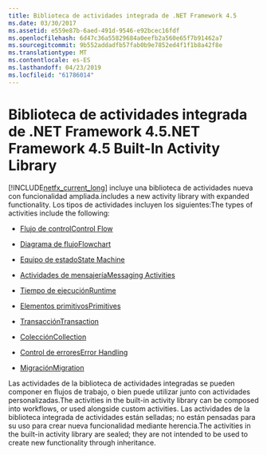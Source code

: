 ```yaml
---
title: Biblioteca de actividades integrada de .NET Framework 4.5
ms.date: 03/30/2017
ms.assetid: e559e87b-6aed-491d-9546-e92bcec16fdf
ms.openlocfilehash: 6d47c36a55829684a0eefb2a560e65f7b91462a7
ms.sourcegitcommit: 9b552addadfb57fab0b9e7852ed4f1f1b8a42f8e
ms.translationtype: MT
ms.contentlocale: es-ES
ms.lasthandoff: 04/23/2019
ms.locfileid: "61786014"
---
```

# <a name="net-framework-45-built-in-activity-library"></a><span data-ttu-id="f1b4f-102">Biblioteca de actividades integrada de .NET Framework 4.5</span><span class="sxs-lookup"><span data-stu-id="f1b4f-102">.NET Framework 4.5 Built-In Activity Library</span></span>

[!INCLUDE[netfx_current_long](../../../includes/netfx-current-long-md.md)] <span data-ttu-id="f1b4f-103">incluye una biblioteca de actividades nueva con funcionalidad ampliada.</span><span class="sxs-lookup"><span data-stu-id="f1b4f-103">includes a new activity library with expanded functionality.</span></span> <span data-ttu-id="f1b4f-104">Los tipos de actividades incluyen los siguientes:</span><span class="sxs-lookup"><span data-stu-id="f1b4f-104">The types of activities include the following:</span></span>

- [<span data-ttu-id="f1b4f-105">Flujo de control</span><span class="sxs-lookup"><span data-stu-id="f1b4f-105">Control Flow</span></span>](control-flow-activities-in-wf.md)

- [<span data-ttu-id="f1b4f-106">Diagrama de flujo</span><span class="sxs-lookup"><span data-stu-id="f1b4f-106">Flowchart</span></span>](flowchart-activities-in-wf.md)

- [<span data-ttu-id="f1b4f-107">Equipo de estado</span><span class="sxs-lookup"><span data-stu-id="f1b4f-107">State Machine</span></span>](state-machine-activities-in-wf.md)

- [<span data-ttu-id="f1b4f-108">Actividades de mensajería</span><span class="sxs-lookup"><span data-stu-id="f1b4f-108">Messaging Activities</span></span>](../wcf/feature-details/messaging-activities.md)

- [<span data-ttu-id="f1b4f-109">Tiempo de ejecución</span><span class="sxs-lookup"><span data-stu-id="f1b4f-109">Runtime</span></span>](runtime-activities-in-wf.md)

- [<span data-ttu-id="f1b4f-110">Elementos primitivos</span><span class="sxs-lookup"><span data-stu-id="f1b4f-110">Primitives</span></span>](primitives-activities-in-wf.md)

- [<span data-ttu-id="f1b4f-111">Transacción</span><span class="sxs-lookup"><span data-stu-id="f1b4f-111">Transaction</span></span>](transaction-activities-in-wf.md)

- [<span data-ttu-id="f1b4f-112">Colección</span><span class="sxs-lookup"><span data-stu-id="f1b4f-112">Collection</span></span>](collection-activities-in-wf.md)

- [<span data-ttu-id="f1b4f-113">Control de errores</span><span class="sxs-lookup"><span data-stu-id="f1b4f-113">Error Handling</span></span>](error-handling-activities-in-wf.md)

- [<span data-ttu-id="f1b4f-114">Migración</span><span class="sxs-lookup"><span data-stu-id="f1b4f-114">Migration</span></span>](migration-activity-in-wf.md)

<span data-ttu-id="f1b4f-115">Las actividades de la biblioteca de actividades integradas se pueden componer en flujos de trabajo, o bien puede utilizar junto con actividades personalizadas.</span><span class="sxs-lookup"><span data-stu-id="f1b4f-115">The activities in the built-in activity library can be composed into workflows, or used alongside custom activities.</span></span> <span data-ttu-id="f1b4f-116">Las actividades de la biblioteca integrada de actividades están selladas; no están pensadas para su uso para crear nueva funcionalidad mediante herencia.</span><span class="sxs-lookup"><span data-stu-id="f1b4f-116">The activities in the built-in activity library are sealed; they are not intended to be used to create new functionality through inheritance.</span></span>
